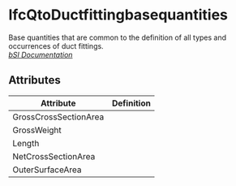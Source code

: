 IfcQtoDuctfittingbasequantities
===============================
Base quantities that are common to the definition of all types and occurrences
of duct fittings.  
[ _bSI
Documentation_](https://standards.buildingsmart.org/IFC/DEV/IFC4_2/FINAL/HTML/schema/ifchvacdomain/qset/qto_ductfittingbasequantities.htm)


Attributes
----------
| Attribute             | Definition   |
|-----------------------|--------------|
| GrossCrossSectionArea |              |
| GrossWeight           |              |
| Length                |              |
| NetCrossSectionArea   |              |
| OuterSurfaceArea      |              |
